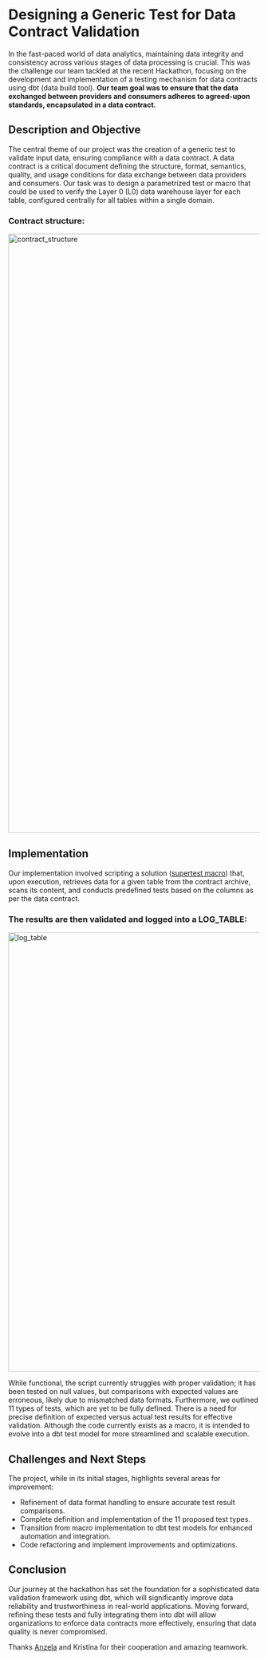 # Designing a Generic Test for Data Contract Validation
In the fast-paced world of data analytics, maintaining data integrity and consistency across various stages of data processing is crucial. This was the challenge our team tackled at the recent Hackathon, focusing on the development and implementation of a testing mechanism for data contracts using dbt (data build tool). **Our team goal was to ensure that the data exchanged between providers and consumers adheres to agreed-upon standards, encapsulated in a data contract.** 

## Description and Objective
The central theme of our project was the creation of a generic test to validate input data, ensuring compliance with a data contract. A data contract is a critical document defining the structure, format, semantics, quality, and usage conditions for data exchange between data providers and consumers. Our task was to design a parametrized test or macro that could be used to verify the Layer 0 (L0) data warehouse layer for each table, configured centrally for all tables within a single domain.

### Contract structure: 
<img width="1200" alt="contract_structure" src="https://github.com/AnzelaMachackova/DBT-Hackathon-2024/assets/92174501/12d9eba9-dbf3-4462-8418-0a02cf4884e1">


## Implementation
Our implementation involved scripting a solution ([supertest macro](https://github.com/AnzelaMachackova/DBT-Hackathon-2024/blob/main/macros/supertest.sql)) that, upon execution, retrieves data for a given table from the contract archive, scans its content, and conducts predefined tests based on the columns as per the data contract. 
### The results are then validated and logged into a LOG_TABLE:
<img width="880" alt="log_table" src="https://github.com/AnzelaMachackova/DBT-Hackathon-2024/assets/92174501/6a2c1714-2eeb-4656-b1de-5fbfc1939ef9">


While functional, the script currently struggles with proper validation; it has been tested on null values, but comparisons with expected values are erroneous, likely due to mismatched data formats. Furthermore, we outlined 11 types of tests, which are yet to be fully defined. There is a need for precise definition of expected versus actual test results for effective validation. Although the code currently exists as a macro, it is intended to evolve into a dbt test model for more streamlined and scalable execution.

## Challenges and Next Steps
The project, while in its initial stages, highlights several areas for improvement:

- Refinement of data format handling to ensure accurate test result comparisons.
- Complete definition and implementation of the 11 proposed test types.
- Transition from macro implementation to dbt test models for enhanced automation and integration.
- Code refactoring and implement improvements and optimizations.

## Conclusion
Our journey at the hackathon has set the foundation for a sophisticated data validation framework using dbt, which will significantly improve data reliability and trustworthiness in real-world applications. Moving forward, refining these tests and fully integrating them into dbt will allow organizations to enforce data contracts more effectively, ensuring that data quality is never compromised.

Thanks [Anzela](https://github.com/AnzelaMachackova) and Kristína for their cooperation and amazing teamwork.
